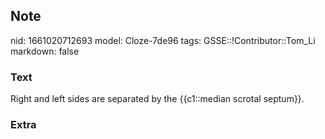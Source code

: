 ## Note
nid: 1661020712693
model: Cloze-7de96
tags: GSSE::!Contributor::Tom_Li
markdown: false

### Text
<div>
  Right and left sides are separated by the {{c1::median scrotal
  septum}}.
</div>

### Extra


